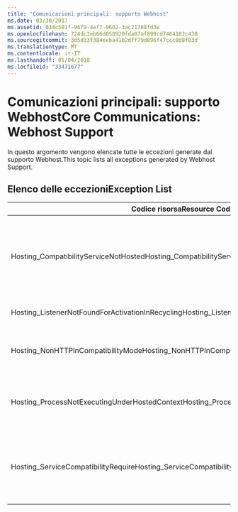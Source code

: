 ```yaml
---
title: 'Comunicazioni principali: supporto Webhost'
ms.date: 03/30/2017
ms.assetid: 034c501f-96f9-4ef7-9602-3ac21788fd3e
ms.openlocfilehash: 724dc2eb66d058920fda07af899cd7464182c438
ms.sourcegitcommit: 3d5d33f384eeba41b2dff79d096f47ccc8d8f03d
ms.translationtype: MT
ms.contentlocale: it-IT
ms.lasthandoff: 05/04/2018
ms.locfileid: "33471677"
---
```

# <a name="core-communications-webhost-support"></a><span data-ttu-id="09404-102">Comunicazioni principali: supporto Webhost</span><span class="sxs-lookup"><span data-stu-id="09404-102">Core Communications: Webhost Support</span></span>
<span data-ttu-id="09404-103">In questo argomento vengono elencate tutte le eccezioni generate dal supporto Webhost.</span><span class="sxs-lookup"><span data-stu-id="09404-103">This topic lists all exceptions generated by Webhost Support.</span></span>  
  
## <a name="exception-list"></a><span data-ttu-id="09404-104">Elenco delle eccezioni</span><span class="sxs-lookup"><span data-stu-id="09404-104">Exception List</span></span>  
  
|<span data-ttu-id="09404-105">Codice risorsa</span><span class="sxs-lookup"><span data-stu-id="09404-105">Resource Code</span></span>|<span data-ttu-id="09404-106">Stringa di risorsa</span><span class="sxs-lookup"><span data-stu-id="09404-106">Resource String</span></span>|  
|-------------------|---------------------|  
|<span data-ttu-id="09404-107">Hosting_CompatibilityServiceNotHosted</span><span class="sxs-lookup"><span data-stu-id="09404-107">Hosting_CompatibilityServiceNotHosted</span></span>|<span data-ttu-id="09404-108">Il servizio richiede la compatibilità ASP.NET.</span><span class="sxs-lookup"><span data-stu-id="09404-108">This service requires ASP.NET compatibility.</span></span> <span data-ttu-id="09404-109">Deve inoltre essere ospitato in IIS.</span><span class="sxs-lookup"><span data-stu-id="09404-109">It must also be hosted in IIS.</span></span> <span data-ttu-id="09404-110">Ospitare il servizio in IIS con la compatibilità ASP.NET abilitata in Web.config o impostare la proprietà AspNetCompatibilityRequirementsAttribute.AspNetCompatibilityRequirementsMode su un valore diverso da Required.</span><span class="sxs-lookup"><span data-stu-id="09404-110">Either host the service in IIS with ASP.NET compatibility turned on in Web.config or set the AspNetCompatibilityRequirementsAttribute.AspNetCompatibilityRequirementsMode property to a value other than Required.</span></span>|  
|<span data-ttu-id="09404-111">Hosting_ListenerNotFoundForActivationInRecycling</span><span class="sxs-lookup"><span data-stu-id="09404-111">Hosting_ListenerNotFoundForActivationInRecycling</span></span>|<span data-ttu-id="09404-112">Nessun canale è attualmente in ascolto all'indirizzo specificato.</span><span class="sxs-lookup"><span data-stu-id="09404-112">No channel is actively listening at the specified address.</span></span> <span data-ttu-id="09404-113">Se un'applicazione è in fase di riciclo, il servizio viene chiuso.</span><span class="sxs-lookup"><span data-stu-id="09404-113">If an application is recycling, the service is closed.</span></span>|  
|<span data-ttu-id="09404-114">Hosting_NonHTTPInCompatibilityMode</span><span class="sxs-lookup"><span data-stu-id="09404-114">Hosting_NonHTTPInCompatibilityMode</span></span>|<span data-ttu-id="09404-115">Gli unici protocolli supportati nella compatibilità ASP.NET sono HTTP e HTTPS.</span><span class="sxs-lookup"><span data-stu-id="09404-115">The only protocols that are supported under ASP.NET compatibility are HTTP and HTTPS.</span></span> <span data-ttu-id="09404-116">Rimuovere l'endpoint specificato o disabilitare la compatibilità ASP.NET per l'applicazione.</span><span class="sxs-lookup"><span data-stu-id="09404-116">Remove the specified endpoint or disable ASP.NET compatibility for the application.</span></span>|  
|<span data-ttu-id="09404-117">Hosting_ProcessNotExecutingUnderHostedContext</span><span class="sxs-lookup"><span data-stu-id="09404-117">Hosting_ProcessNotExecutingUnderHostedContext</span></span>|<span data-ttu-id="09404-118">Non è possibile richiamare il processo di hosting specificato all'interno dell'ambiente host corrente.</span><span class="sxs-lookup"><span data-stu-id="09404-118">The specified hosting processcannot be invoked within the current hosting environment.</span></span> <span data-ttu-id="09404-119">L'API richiede che l'applicazione chiamante sia ospitata in Internet Information Services o nel servizio di attivazione dei processi di Windows.</span><span class="sxs-lookup"><span data-stu-id="09404-119">This API requires that the calling application be hosted in Internet Information Services or Windows Process Activation Service.</span></span>|  
|<span data-ttu-id="09404-120">Hosting_ServiceCompatibilityRequire</span><span class="sxs-lookup"><span data-stu-id="09404-120">Hosting_ServiceCompatibilityRequire</span></span>|<span data-ttu-id="09404-121">Non è possibile attivare il servizio perché richiede la compatibilità ASP.NET.</span><span class="sxs-lookup"><span data-stu-id="09404-121">The service cannot be activated because it requires ASP.NET compatibility.</span></span> <span data-ttu-id="09404-122">La compatibilità ASP.NET non è abilitata per questa applicazione.</span><span class="sxs-lookup"><span data-stu-id="09404-122">ASP.NET compatibility is not enabled for this application.</span></span> <span data-ttu-id="09404-123">Abilitare la compatibilità ASP.NET nel file Web.config o impostare AspNetCompatibilityRequirementsAttribute.AspNetCompatibility.</span><span class="sxs-lookup"><span data-stu-id="09404-123">Either enable ASP.NET compatibility in Web.config file or set the AspNetCompatibilityRequirementsAttribute.AspNetCompatibility.</span></span>|

